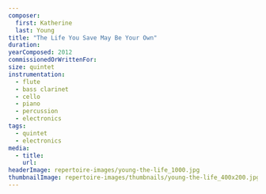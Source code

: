 ```yaml
---
composer:
  first: Katherine
  last: Young
title: "The Life You Save May Be Your Own"
duration:
yearComposed: 2012
commissionedOrWrittenFor:
size: quintet
instrumentation:
  - flute
  - bass clarinet
  - cello
  - piano
  - percussion
  - electronics
tags:
  - quintet
  - electronics
media:
  - title:
    url:
headerImage: repertoire-images/young-the-life_1000.jpg
thumbnailImage: repertoire-images/thumbnails/young-the-life_400x200.jpg
---
```

